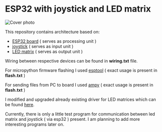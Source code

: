 # ESP32 with joystick and LED matrix

![Cover photo](https://github.com/ejdam87/esp32led/blob/master/canvas.jpg)

This repository contains architecture based on:
- [ESP32 board](https://www.ebay.com/itm/174113523987?norover=1&mkevt=1&mkrid=711-167022-139639-2&mkcid=2&itemid=174113523987&targetid=1890534104577&device=c&mktype=pla&googleloc=9062583&poi=&campaignid=19170533672&mkgroupid=142899455734&rlsatarget=pla-1890534104577&abcId=9303996&merchantid=119648210&gclid=Cj0KCQiA54KfBhCKARIsAJzSrdoumUhoh9Bns0EqzDmkRxOYK0tZFFLQVGbdyU24g9pdGa_9BsLqWscaAlu3EALw_wcB) ( serves as processing unit )
- [joystick](https://www.banggood.com/JoyStick-Module-Shield-2_54mm-5-pin-Biaxial-Buttons-Rocker-for-PS2-Joystick-Game-Controller-Sensor-p-1566502.html?utm_source=googleshopping&utm_medium=cpc_organic&gmcCountry=SK&utm_content=minha&utm_campaign=aceng-pmax-sk-en-pc&currency=EUR&cur_warehouse=CN&createTmp=1&utm_source=googleshopping&utm_medium=cpc_eu&utm_content=dcr&utm_campaign=aceng-pmax-de-all-feed-test-220906&ad_id=&gclid=Cj0KCQiA54KfBhCKARIsAJzSrdqxJcrmT4jsG1kZSKjEyvS4Y7jUnto58v3P1GdZELFyhkm_j92MQVAaAnW3EALw_wcB) ( serves as input unit )
- [LED matrix](https://www.ebay.com/itm/373724468139?norover=1&mkevt=1&mkrid=711-167022-139639-2&mkcid=2&itemid=373724468139&targetid=1890534104577&device=c&mktype=pla&googleloc=9062583&poi=&campaignid=19170533672&mkgroupid=142899455734&rlsatarget=pla-1890534104577&abcId=9303996&merchantid=661137743&gclid=Cj0KCQiA54KfBhCKARIsAJzSrdqzI9Daxg9E03-KLKGt4284z5_G1Jiki16qya1kzVBxo9JEEz7seX4aAnSeEALw_wcB) ( serves as output unit )

Wiring between respective devices can be found in **wiring.txt** file.

For micropython firmware flashing I used [esptool](https://github.com/espressif/esptool) ( exact usage is present in **flash.txt** )

For sending files from PC to board I used [ampy](https://github.com/scientifichackers/ampy) ( exact usage is present in **flash.txt** )

I modified and upgraded already existing driver for LED matrices which can be found [here](https://github.com/mcauser/micropython-max7219).

Currently, there is only a little test program for communication between led matrix and joystick ( via esp32 ) present. I am planning to add more interesting programs later on.